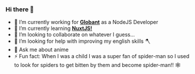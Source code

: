 ### Hi there 👋

- 🔭 I’m currently working for **[Globant](https://www.globant.com/es?utm_source=google&utm_medium=cpc&utm_campaign=mkt_lt_all_cpc_trf_cpc_05052021_tl1984_brand-esp)** as a NodeJS Developer
- 🌱 I’m currently learning **[NuxtJS!](https://nuxtjs.org/)**
- 👯 I’m looking to collaborate on whatever I guess...
- 🤔 I’m looking for help with improving my english skills 🪓
- 💬 Ask me about anime
- ⚡ Fun fact: When I was a child I was a super fan of spider-man so I used to look for spiders to get bitten by them and become spider-man!! 🕸️
<!--
**RodolfoFrias/rodolfofrias** is a ✨ _special_ ✨ repository because its `README.md` (this file) appears on your GitHub profile.

Here are some ideas to get you started:


-->
